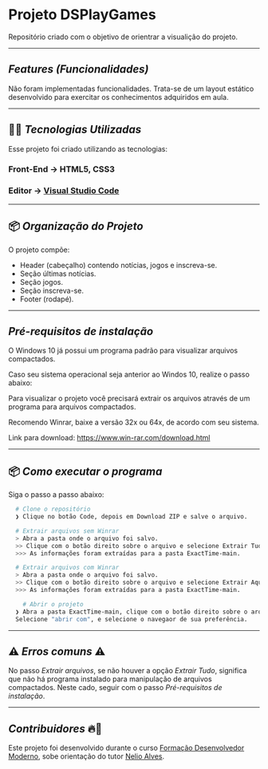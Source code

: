 # Projeto DSPlayGames
Repositório criado com o objetivo de orientrar a visualição do projeto.

---
## *Features (Funcionalidades)*
Não foram implementadas funcionalidades.
Trata-se de um layout estático desenvolvido para exercitar os conhecimentos adquiridos em aula.

---
## 👨‍💻️ *Tecnologias Utilizadas*
Esse projeto foi criado utilizando as tecnologias:
### Front-End  ->  HTML5, CSS3
### Editor -> [Visual Studio Code](https://code.visualstudio.com/)

---
## 📦️ *Organização do Projeto*
O projeto compõe:
- Header (cabeçalho) contendo notícias, jogos e inscreva-se.
- Seção últimas notícias.
- Seção jogos.
- Seção inscreva-se.
- Footer (rodapé).

---
## *Pré-requisitos de instalação* 
O Windows 10 já possui um programa padrão para visualizar arquivos compactados.

Caso seu sistema operacional seja anterior ao Windos 10, realize o passo abaixo:

Para visualizar o projeto você precisará extrair os arquivos através de um programa para arquivos compactados.

Recomendo Winrar, baixe a versão 32x ou 64x, de acordo com seu sistema.

Link para download:
https://www.win-rar.com/download.html

---
## 📦️ *Como executar o programa*
Siga o passo a passo abaixo:
```bash
  # Clone o repositório
  ❯ Clique no botão Code, depois em Download ZIP e salve o arquivo.

  # Extrair arquivos sem Winrar
  > Abra a pasta onde o arquivo foi salvo.
  >> Clique com o botão direito sobre o arquivo e selecione Extrair Tudo.
  >>> As informações foram extraídas para a pasta ExactTime-main.

  # Extrair arquivos com Winrar
  > Abra a pasta onde o arquivo foi salvo.
  >> Clique com o botão direito sobre o arquivo e selecione Extrair Aqui (Extract Here em inglês).
  >>> As informações foram extraídas para a pasta ExactTime-main.

	# Abrir o projeto
  ❯ Abra a pasta ExactTime-main, clique com o botão direito sobre o arquivo index.html.
  Selecione "abrir com", e selecione o navegaor de sua preferência.
```
---
## ⚠️ *Erros comuns* ⚠️

No passo *Extrair arquivos*, se não houver a opção *Extrair Tudo*, significa que não há programa instalado para manipulação de arquivos compactados.
Neste cado, seguir com o passo *Pré-requisitos de instalação*.

---
## *Contribuidores* 🔥👊
Este projeto foi desenvolvido durante o curso [Formação Desenvolvedor Moderno](https://devsuperior.com.br/formacao-desenvolvedor-moderno), sobe orientação do tutor [Nelio Alves](https://www.linkedin.com/in/nelio-alves/?originalSubdomain=br).

